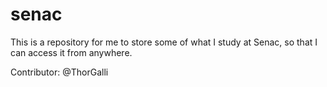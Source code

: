 # senac

This is a repository for me to store some of what I study at Senac, so that I can access it from anywhere.

Contributor: @ThorGalli
